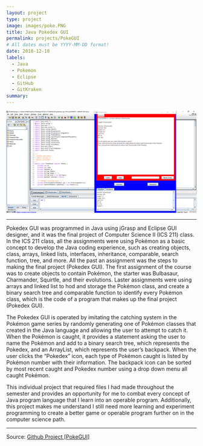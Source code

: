 ```yaml
---
layout: project
type: project
image: images/poke.PNG
title: Java Pokedex GUI
permalink: projects/PokeGUI
# All dates must be YYYY-MM-DD format!
date: 2018-12-10
labels:
  - Java
  - Pokemon
  - Eclipse 
  - GitHub
  - GitKraken
summary: 
---
```

<img class="ui floated rounded image" src="../images/pokegui.PNG">

<hr>

Pokedex GUI was programmed in Java using jGrasp and Eclipse GUI designer, and it was the final project of Computer Science II (ICS 211) class. In the ICS 211 class, all the assignments were using Pokémon as a basic concept to develop the Java coding experience, such as creating objects, class, arrays, linked lists, interfaces, inheritance, comparable, search function, tree, and more. All the past an assignment was the steps to making the final project (Pokedex GUI). The first assignment of the course was to create objects to contain Pokémon, the starter was Bulbasaur, Charmander, Squirtle, and their evolutions. Laster assignments were using arrays and linked list to hod and storage the Pokémon class, and create a binary search tree and comparable function to identify every Pokémon class, which is the code of a program that makes up the final project (Pokedex GUI).

The Pokedex GUI is operated by imitating the catching system in the Pokémon game series by randomly generating one of Pokémon classes that created in the Java language and allowing the user to attempt to catch it. When the Pokémon is caught, it provides a statement asking the user to name the Pokémon and add to a binary search tree, which represents the Pokedex, and an ArrayList, which represents the user’s backpack. When the user clicks the “Pokedex” icon, each type of Pokémon caught is listed by Pokémon number with their information. The backpack icon can be sorted by most recent caught and Pokedex number using a drop down menu all caught Pokémon.

This individual project that required files I had made throughout the semester and provides an opportunity for me to combat every concept of Java program language that I learn into an operable program. Additionally, this project makes me understand I still need more learning and experiment programming to create a better game or operable program further on in the computer science path.

<hr>

Source: <a href="https://github.com/ICSatKCC/a9-pokemon-gui-f18-wxh23285815/tree/develop"><i class="large github icon"></i>Github Project [PokeGUI]</a>
